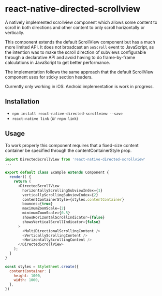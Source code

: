 # react-native-directed-scrollview
A natively implemented scrollview component which allows some content to scroll in both directions and other content to only scroll horizontally or vertically.

This component extends the default ScrollView component but has a much more limited API. It does not broadcast an `onScroll` event to JavaScript, as the intention was to make the scroll direction of subviews configurable through a declarative API and avoid having to do frame-by-frame calculations in JavaScript to get better performance.

The implementation follows the same approach that the default ScrollView component uses for sticky section headers.

Currently only working in iOS. Android implementation is work in progress.

## Installation

- `npm install react-native-directed-scrollview --save`
- `react-native link` (or `rnpm link`)

## Usage

To work properly this component requires that a fixed-size content container be specified through the contentContainerStyle prop.

```javascript
import DirectedScrollView from 'react-native-directed-scrollview'
...

export default class Example extends Component {
  render() {
    return (
      <DirectedScrollView
        horizontallyScrollingSubviewIndex={1}
        verticallyScrollingSubviewIndex={2}
        contentContainerStyle={styles.contentContainer}     
        bounces={true}
        maximumZoomScale={2}
        minimumZoomScale={0.5}
        showsHorizontalScrollIndicator={false}
        showsVerticalScrollIndicator={false}
      >
        <MultiDirectionalScrollingContent />
        <VerticallyScrollingContent />        
        <HorizontallyScrollingContent />        
      </DirectedScrollView>
    );
  }
}

const styles = StyleSheet.create({
  contentContainer: {
    height: 1000,
    width: 1000,
  },
})
```